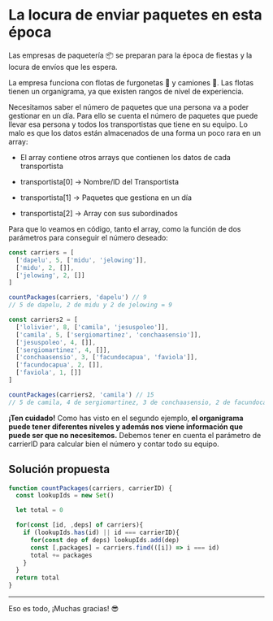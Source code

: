 # La locura de enviar paquetes en esta época
Las empresas de paquetería 📦 se preparan para la época de fiestas y la locura de envíos que les espera.

La empresa funciona con flotas de furgonetas 🚛 y camiones 🚚. Las flotas tienen un organigrama, ya que existen rangos de nivel de experiencia.

Necesitamos saber el número de paquetes que una persona va a poder gestionar en un día. Para ello se cuenta el número de paquetes que puede llevar esa persona y todos los transportistas que tiene en su equipo. Lo malo es que los datos están almacenados de una forma un poco rara en un array:

- El array contiene otros arrays que contienen los datos de cada transportista

- transportista[0] -> Nombre/ID del Transportista

- transportista[1] -> Paquetes que gestiona en un día
        
- transportista[2] -> Array con sus subordinados

Para que lo veamos en código, tanto el array, como la función de dos parámetros para conseguir el número deseado:
```javascript
const carriers = [
  ['dapelu', 5, ['midu', 'jelowing']],
  ['midu', 2, []],
  ['jelowing', 2, []]
]

countPackages(carriers, 'dapelu') // 9
// 5 de dapelu, 2 de midu y 2 de jelowing = 9

const carriers2 = [
  ['lolivier', 8, ['camila', 'jesuspoleo']],
  ['camila', 5, ['sergiomartinez', 'conchaasensio']],
  ['jesuspoleo', 4, []],
  ['sergiomartinez', 4, []],
  ['conchaasensio', 3, ['facundocapua', 'faviola']],
  ['facundocapua', 2, []],
  ['faviola', 1, []]
]

countPackages(carriers2, 'camila') // 15
// 5 de camila, 4 de sergiomartinez, 3 de conchaasensio, 2 de facundocapua y 1 de faviola = 15
```

**¡Ten cuidado!** Como has visto en el segundo ejemplo, **el organigrama puede tener diferentes niveles y además nos viene información que puede ser que no necesitemos.** Debemos tener en cuenta el parámetro de carrierID para calcular bien el número y contar todo su equipo.

## Solución propuesta

```javascript
function countPackages(carriers, carrierID) {
  const lookupIds = new Set()

  let total = 0

  for(const [id, ,deps] of carriers){
    if (lookupIds.has(id) || id === carrierID){
      for(const dep of deps) lookupIds.add(dep)
      const [,packages] = carriers.find(([i]) => i === id)
      total += packages
    }
  }
  return total
}
```

---

Eso es todo, ¡Muchas gracias! 😎